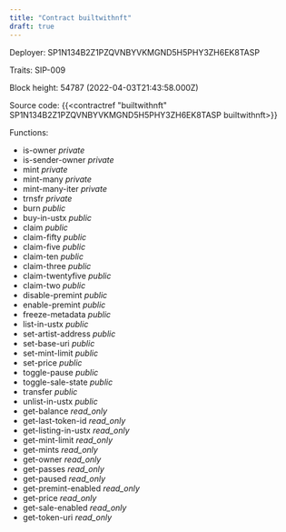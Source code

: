 ```yaml
---
title: "Contract builtwithnft"
draft: true
---
```

Deployer: SP1N134B2Z1PZQVNBYVKMGND5H5PHY3ZH6EK8TASP

Traits:
SIP-009 



Block height: 54787 (2022-04-03T21:43:58.000Z)

Source code: {{<contractref "builtwithnft" SP1N134B2Z1PZQVNBYVKMGND5H5PHY3ZH6EK8TASP builtwithnft>}}

Functions:

* is-owner _private_
* is-sender-owner _private_
* mint _private_
* mint-many _private_
* mint-many-iter _private_
* trnsfr _private_
* burn _public_
* buy-in-ustx _public_
* claim _public_
* claim-fifty _public_
* claim-five _public_
* claim-ten _public_
* claim-three _public_
* claim-twentyfive _public_
* claim-two _public_
* disable-premint _public_
* enable-premint _public_
* freeze-metadata _public_
* list-in-ustx _public_
* set-artist-address _public_
* set-base-uri _public_
* set-mint-limit _public_
* set-price _public_
* toggle-pause _public_
* toggle-sale-state _public_
* transfer _public_
* unlist-in-ustx _public_
* get-balance _read_only_
* get-last-token-id _read_only_
* get-listing-in-ustx _read_only_
* get-mint-limit _read_only_
* get-mints _read_only_
* get-owner _read_only_
* get-passes _read_only_
* get-paused _read_only_
* get-premint-enabled _read_only_
* get-price _read_only_
* get-sale-enabled _read_only_
* get-token-uri _read_only_
